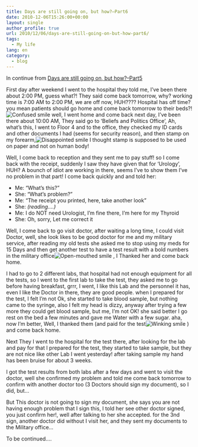 ```yaml
---
title: Days are still going on, but how?–Part6
date: 2010-12-06T15:26:00+00:00
layout: single
author_profile: true
url: 2010/12/06/days-are-still-going-on-but-how-part6/
tags:
  - My life
lang: en
category: 
  - blog
---
```

In continue from [Days are still going on, but how?–Part5](/2010/12/01/days-are-still-going-on-but-how-part5/ "Days are still going on, but how?–Part5")

First day after weekend I went to the hospital they told me, I’ve been there about 2:00 PM, guess what?! They said come back tomorrow, why? working time is 7:00 AM to 2:00 PM, we are off now, HUH???? Hospital has off time? you mean patients should go home and come back tomorrow to their beds?!![Confused smile](http://lh4.ggpht.com/_vaUVXcmC3OI/TP0AhHxq4tI/AAAAAAAADU0/6FLRT6AwpnA/wlEmoticon-confusedsmile%5B2%5D.png?imgmax=800) well, I went home and come back next day, I’ve been there about 10:00 AM, They said go to ‘Beliefs and Politics Office’, Ah, what’s this, I went to Floor 4 and to the office, they checked my ID cards and other documents I had (seems for security reason), and then stamp on my forearm,![Disappointed smile](http://lh6.ggpht.com/_vaUVXcmC3OI/TP0AiImwSEI/AAAAAAAADU4/e_1M9lHLvVQ/wlEmoticon-disappointedsmile%5B2%5D.png?imgmax=800) I thought stamp is supposed to be used on paper and not on human body!

Well, I come back to reception and they sent me to pay stuff! so I come back with the receipt, suddenly I saw they have given that for ‘Urology’, HUH? A bounch of idiot are working in there, seems I’ve to show them I’ve no problem in that part! I come back quickly and and told her:

  * Me: “What’s this?”
  * She: “What’s problem?”
  * Me: “The receipt you printed, here, take another look”
  * She: _(reading….)_
  * Me: I do NOT need Urologist, I’m fine there, I’m here for my Thyroid
  * She: Oh, sorry, Let me correct it

Well, I come back to go visit doctor, after waiting a long time, I could visit Doctor, well, she look likes to be good doctor for me and my military service, after reading my old tests she asked me to stop using my meds for 15 Days and then get another test to have a test result with a bold numbers in the military office![Open-mouthed smile](http://lh3.ggpht.com/_vaUVXcmC3OI/TP0AjbU8j3I/AAAAAAAADU8/rVOwAcADvek/wlEmoticon-openmouthedsmile%5B2%5D.png?imgmax=800) , I Thanked her and come back home.

I had to go to 2 different labs, that hospital had not enough equipment for all the tests, so I went to the first lab to take the test, they asked me to go before having breakfast, grrr, I went, I like this Lab and the personnel it has, even I like the Doctor in there, they are good people. when I prepared for the test, I felt I’m not Ok, she started to take blood sample, but nothing came to the syringe, also I felt my head is dizzy, anyway after trying a few more they could get blood sample, but me, I’m not OK! she said better I go rest on the bed a few minutes and gave me Water with a few sugar. aha, now I’m better, Well, I thanked them (and paid for the test![Winking smile](http://lh4.ggpht.com/_vaUVXcmC3OI/TP0AkiE465I/AAAAAAAADVA/dN6ekzmKOLw/wlEmoticon-winkingsmile%5B2%5D.png?imgmax=800) ) and come back home.

Next They I went to the hospital for the test there, after looking for the lab and pay for that I prepared for the test, they started to take sample, but they are not nice like other Lab I went yesterday! after taking sample my hand has been bruise for about 3 weeks.

I got the test results from both labs after a few days and went to visit the doctor, well she confirmed my problem and told me come back tomorrow to confirm with another doctor too (3 Doctors should sign my document), so I did, but…

But This doctor is not going to sign my document, she says you are not having enough problem that I sign this, I told her see other doctor signed, you just confirm her!, well after talking to her she accepted. for the 3nd sign, another doctor did without I visit her, and they sent my documents to the Military office…

To be continued….